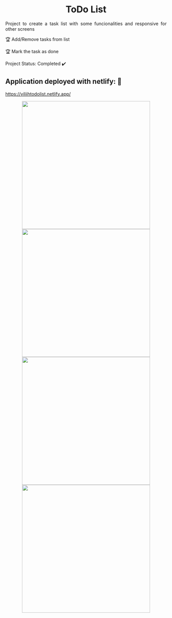 <h1 align="center"> ToDo List</h1>

<p align="justify"> Project to create a task list with some funcionalities and responsive for other screens</p>

:trophy: Add/Remove tasks from list

:trophy: Mark the task as done

Project Status: Completed :heavy_check_mark:

## Application deployed with netlify: :dash:

https://viliihtodolist.netlify.app/

<div align="center">
  <img src="https://user-images.githubusercontent.com/95263438/200971128-8031c32e-c259-4eee-a7ea-af77c26e37a1.png" width="400px"/> 
</div>

<div align="center">
  <img src="https://user-images.githubusercontent.com/95263438/200971237-c989907c-3215-4609-a38c-bdeb57251e4d.png" width="400px"/>
</div>

<div align="center">
  <img src="https://user-images.githubusercontent.com/95263438/200971275-803dfed6-27d5-45ac-8c3f-12c94fce88b3.png" width="400px"/>
</div>

<div align="center">
  <img src="https://user-images.githubusercontent.com/95263438/200971403-bbda50dd-e383-404d-9c4d-6b8056e5a9ee.png" width="400px"/>
</div>

